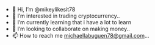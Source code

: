 - 👋 Hi, I’m @mikeylikesit78
- 👀 I’m interested in trading cryptocurrency..
- 🌱 I’m currently learning that i have a lot to learn 
- 💞️ I’m looking to collaborate on making money..
- 📫 How to reach me michaellabuguen78@gmail.com...

<!---
mikeylikesit78/mikeylikesit78 is a ✨ special ✨ repository because its `README.md` (this file) appears on your GitHub profile.
You can click the Preview link to take a look at your changes.
--->
